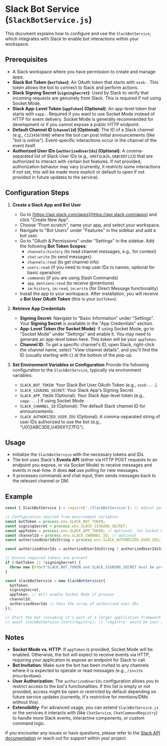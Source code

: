 # Slack Bot Service (`SlackBotService.js`)

This document explains how to configure and use the `SlackBotService`, which integrates with Slack to enable bot interactions within your workspace.

## Prerequisites

- A Slack workspace where you have permission to create and manage apps.
- **Slack Bot Token (`botToken`)**: An OAuth token that starts with `xoxb-`. This token allows the bot to connect to Slack and perform actions.
- **Slack Signing Secret (`signingSecret`)**: Used by Slack to verify that incoming requests are genuinely from Slack. This is required if not using Socket Mode.
- **Slack App-Level Token (`appToken`) (Optional)**: An app-level token that starts with `xapp-`. Required if you want to use Socket Mode instead of HTTP for event delivery. Socket Mode is generally recommended for development or if you cannot expose a public HTTP endpoint.
- **Default Channel ID (`channelId`) (Optional)**: The ID of a Slack channel (e.g., `C1234567890`) where the bot can post initial announcements (like "bot is online"). Event-specific interactions occur in the channel of the event itself.
- **Authorized User IDs (`authorizedUserIds`) (Optional)**: A comma-separated list of Slack User IDs (e.g., `U06T1LWJG,UABCDEF123`) that are authorized to interact with certain bot features. If not provided, authorization behavior may vary (currently, it restricts some interactions if not set, this will be made more explicit or default to open if not provided in future updates to the service).

## Configuration Steps

1.  **Create a Slack App and Bot User**
    *   Go to [https://api.slack.com/apps](https://api.slack.com/apps) and click "Create New App".
    *   Choose "From scratch", name your app, and select your workspace.
    *   Navigate to "Bot Users" under "Features" in the sidebar and add a bot user.
    *   Go to "OAuth & Permissions" under "Settings" in the sidebar. Add the following **Bot Token Scopes**:
        *   `channels:history` (to read channel messages, e.g., for context)
        *   `chat:write` (to send messages)
        *   `channels:read` (to get channel info)
        *   `users:read` (if you need to map user IDs to names, optional for basic operation)
        *   `commands` (if you are using Slash Commands)
        *   `app_mentions:read` (to receive @mentions)
        *   `im:history`, `im:read`, `im:write` (for Direct Message functionality)
    *   Install the app to your workspace. After installation, you will receive a **Bot User OAuth Token** (this is your `botToken`).

2.  **Retrieve App Credentials**
    *   **Signing Secret**: Navigate to "Basic Information" under "Settings". Your **Signing Secret** is available in the "App Credentials" section.
    *   **App-Level Token (for Socket Mode)**: If using Socket Mode, go to "Socket Mode" under "Settings" and enable it. You may need to generate an app-level token here. This token will be your `appToken`.
    *   **Channel ID**: To get a specific channel's ID, open Slack, right-click the channel name, select "View channel details", and you'll find the ID (usually starting with `C`) at the bottom of the pop-up.

3.  **Set Environment Variables or Configuration**
    Provide the following configuration to the `SlackBotService`, typically via environment variables:
    *   `SLACK_BOT_TOKEN`: Your Slack Bot User OAuth Token (e.g., `xoxb-...`).
    *   `SLACK_SIGNING_SECRET`: Your Slack App's Signing Secret.
    *   `SLACK_APP_TOKEN` (Optional): Your Slack App-level token (e.g., `xapp-...`) if using Socket Mode.
    *   `SLACK_CHANNEL_ID` (Optional): The default Slack channel ID for announcements.
    *   `SLACK_AUTHORIZED_USER_IDS` (Optional): A comma-separated string of user IDs authorized to use the bot (e.g., "U012ABC3DE,U456XYZ7FG").

## Usage

- Initialize the `SlackBotService` with the necessary tokens and IDs.
- The bot uses Slack's **Events API** (either via HTTP POST requests to an endpoint you expose, or via Socket Mode) to receive messages and events in real-time. It does **not** use polling for new messages.
- It processes commands and chat input, then sends messages back to the relevant channel or DM.

## Example

```javascript
const { SlackBotService } = require('./SlackBotService'); // Adjust path as necessary

// Configuration sourced from environment variables
const botToken = process.env.SLACK_BOT_TOKEN;
const signingSecret = process.env.SLACK_SIGNING_SECRET;
const appToken = process.env.SLACK_APP_TOKEN; // Optional, for Socket Mode
const channelId = process.env.SLACK_CHANNEL_ID; // Optional
const authorizedUserIdsString = process.env.SLACK_AUTHORIZED_USER_IDS; // Optional

const authorizedUserIds = authorizedUserIdsString ? authorizedUserIdsString.split(',') : [];

// Ensure required tokens are present
if (!botToken || !signingSecret) {
  throw new Error("SLACK_BOT_TOKEN and SLACK_SIGNING_SECRET must be provided.");
}

const slackBotService = new SlackBotService({
  botToken,
  signingSecret,
  appToken, // Will enable Socket Mode if present
  channelId,
  authorizedUserIds // Pass the array of authorized user IDs
});

// Start the bot (assuming it's part of a larger application framework that calls start())
// await slackBotService.start(registry); // 'registry' would be your application's service registry
```

## Notes

- **Socket Mode vs. HTTP**: If `appToken` is provided, Socket Mode will be enabled. Otherwise, the bot will expect to receive events via HTTP, requiring your application to expose an endpoint for Slack to call.
- **Bot Invitation**: Make sure the bot has been invited to any channels where it is expected to operate or read messages (e.g., `/invite @YourBotName`).
- **User Authorization**: The `authorizedUserIds` configuration allows you to restrict access to the bot's functionalities. If this list is empty or not provided, access might be open or restricted by default depending on future service updates (currently, it's restrictive for mentions/DMs without this).
- **Extensibility**: For advanced usage, you can extend `SlackBotService.js` or the services it interacts with (like `ChatService`, `ChatCommandRegistry`) to handle more Slack events, interactive components, or custom command logic.

If you encounter any issues or have questions, please refer to the [Slack API documentation](https://api.slack.com/) or reach out for support within your project.
